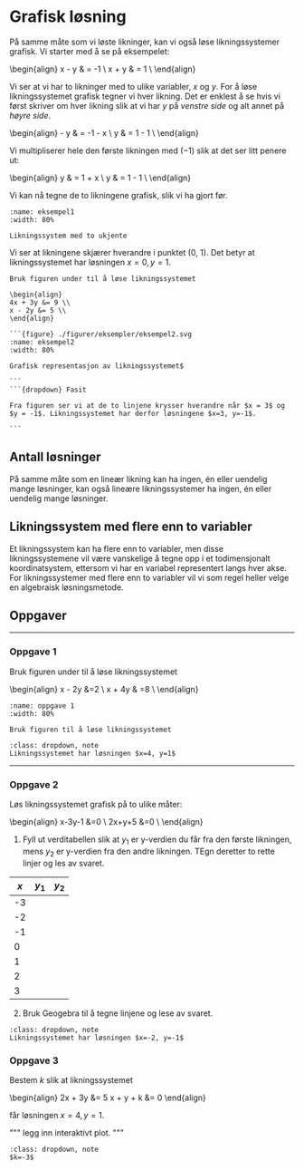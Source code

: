 # Grafisk løsning 

På samme måte som vi løste likninger, kan vi også løse likningssystemer grafisk. Vi starter med å se på eksempelet: 

\begin{align}
    x - y & = -1 \\
    x + y & = 1 \\
\end{align}

Vi ser at vi har to likninger med to ulike variabler, $x$ og $y$. For å løse likningssystemet grafisk tegner vi hver likning. Det er enklest å se hvis vi først skriver om hver likning slik at vi har $y$ på *venstre side* og alt annet på *høyre side*. 

\begin{align}
    - y & = -1 - x \\
    y & = 1 - 1 \\
\end{align}

Vi multipliserer hele den første likningen med $(-1)$ slik at det ser litt penere ut: 

\begin{align}
    y & = 1 + x \\
    y & = 1 - 1 \\
\end{align}

Vi kan nå tegne de to likningene grafisk, slik vi ha gjort før. 

```{figure} ./figurer/eksempler/eksempel1.svg
:name: eksempel1
:width: 80%

Likningssystem med to ukjente
```
Vi ser at likningene skjærer hverandre i punktet (0, 1). Det betyr at likningssystemet har løsningen $x=0, y=1$. 

````{admonition} Underveisoppgave 1
Bruk figuren under til å løse likningssystemet 

\begin{align}
4x + 3y &= 9 \\
x - 2y &= 5 \\
\end{align}

```{figure} ./figurer/eksempler/eksempel2.svg
:name: eksempel2
:width: 80%

Grafisk representasjon av likningssystemet$

```
```{dropdown} Fasit

Fra figuren ser vi at de to linjene krysser hverandre når $x = 3$ og $y = -1$. Likningssystemet har derfor løsningene $x=3, y=-1$. 

```
````

## Antall løsninger
På samme måte som en lineær likning kan ha ingen, én eller uendelig mange løsninger, kan også lineære likningssystemer ha ingen, én eller uendelig mange løsninger. 

## Likningssystem med flere enn to variabler
Et likningssystem kan ha flere enn to variabler, men disse likningssystemene vil være vanskelige å tegne opp i et todimensjonalt koordinatsystem, ettersom vi har en variabel representert langs hver akse. For likningssystemer med flere enn to variabler vil vi som regel heller velge en algebraisk løsningsmetode. 

## Oppgaver
--- 
### Oppgave 1
Bruk figuren under til å løse likningssystemet

\begin{align} 
x - 2y &=2 \\
x + 4y & =8 \\
\end{align}

```{figure} ./figurer/oppgaver/oppgave1.svg
:name: oppgave 1
:width: 80%

Bruk figuren til å løse likningssystemet
```
```{admonition} Fasit
:class: dropdown, note
Likningssystemet har løsningen $x=4, y=1$

```
---
### Oppgave 2
Løs likningssystemet grafisk på to ulike måter:

\begin{align} 
x-3y-1 &=0 \\
2x+y+5 &=0 \\ 
\end{align}

1) Fyll ut verditabellen slik at $y_1$ er y-verdien du får fra den første likningen, mens $y_2$ er y-verdien fra den andre likningen. TEgn deretter to rette linjer og les av svaret. 

| $x$ | $y_1$ | $y_2$ |
| --- | --- | --- | 
| -3 | | |
| -2 | | |
| -1 | | |
| 0 | | |
| 1 | | | 
| 2 | | | 
| 3 | | | 

2) Bruk Geogebra til å tegne linjene og lese av svaret. 

```{admonition} Fasit
:class: dropdown, note
Likningssystemet har løsningen $x=-2, y=-1$

```

### Oppgave 3
Bestem $k$ slik at likningssystemet 

\begin{align}
2x + 3y &= 5
x + y + k &= 0
\end{align}

får løsningen $x=4, y=1$. 

"""
legg inn interaktivt plot. 
"""
```{admonition} Fasit
:class: dropdown, note
$k=-3$

```